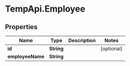 # TempApi.Employee

## Properties

Name | Type | Description | Notes
------------ | ------------- | ------------- | -------------
**id** | **String** |  | [optional] 
**employeeName** | **String** |  | 


